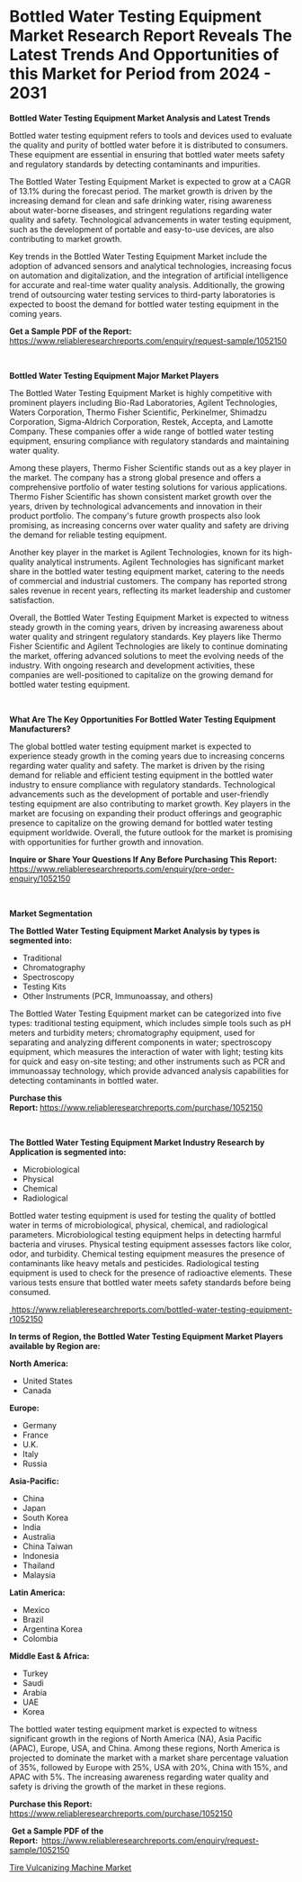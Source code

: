 <p><h1>Bottled Water Testing Equipment Market Research Report Reveals The Latest Trends And Opportunities of this Market for Period from 2024 - 2031</h1></p><p><strong>Bottled Water Testing Equipment Market Analysis and Latest Trends</strong></p>
<p><p>Bottled water testing equipment refers to tools and devices used to evaluate the quality and purity of bottled water before it is distributed to consumers. These equipment are essential in ensuring that bottled water meets safety and regulatory standards by detecting contaminants and impurities.</p><p>The Bottled Water Testing Equipment Market is expected to grow at a CAGR of 13.1% during the forecast period. The market growth is driven by the increasing demand for clean and safe drinking water, rising awareness about water-borne diseases, and stringent regulations regarding water quality and safety. Technological advancements in water testing equipment, such as the development of portable and easy-to-use devices, are also contributing to market growth.</p><p>Key trends in the Bottled Water Testing Equipment Market include the adoption of advanced sensors and analytical technologies, increasing focus on automation and digitalization, and the integration of artificial intelligence for accurate and real-time water quality analysis. Additionally, the growing trend of outsourcing water testing services to third-party laboratories is expected to boost the demand for bottled water testing equipment in the coming years.</p></p>
<p><strong>Get a Sample PDF of the Report:&nbsp;</strong> <a href="https://www.reliableresearchreports.com/enquiry/request-sample/1052150">https://www.reliableresearchreports.com/enquiry/request-sample/1052150</a></p>
<p>&nbsp;</p>
<p><strong>Bottled Water Testing Equipment Major Market Players</strong></p>
<p><p>The Bottled Water Testing Equipment Market is highly competitive with prominent players including Bio-Rad Laboratories, Agilent Technologies, Waters Corporation, Thermo Fisher Scientific, Perkinelmer, Shimadzu Corporation, Sigma-Aldrich Corporation, Restek, Accepta, and Lamotte Company. These companies offer a wide range of bottled water testing equipment, ensuring compliance with regulatory standards and maintaining water quality.</p><p>Among these players, Thermo Fisher Scientific stands out as a key player in the market. The company has a strong global presence and offers a comprehensive portfolio of water testing solutions for various applications. Thermo Fisher Scientific has shown consistent market growth over the years, driven by technological advancements and innovation in their product portfolio. The company's future growth prospects also look promising, as increasing concerns over water quality and safety are driving the demand for reliable testing equipment.</p><p>Another key player in the market is Agilent Technologies, known for its high-quality analytical instruments. Agilent Technologies has significant market share in the bottled water testing equipment market, catering to the needs of commercial and industrial customers. The company has reported strong sales revenue in recent years, reflecting its market leadership and customer satisfaction.</p><p>Overall, the Bottled Water Testing Equipment Market is expected to witness steady growth in the coming years, driven by increasing awareness about water quality and stringent regulatory standards. Key players like Thermo Fisher Scientific and Agilent Technologies are likely to continue dominating the market, offering advanced solutions to meet the evolving needs of the industry. With ongoing research and development activities, these companies are well-positioned to capitalize on the growing demand for bottled water testing equipment.</p></p>
<p>&nbsp;</p>
<p><strong>What Are The Key Opportunities For Bottled Water Testing Equipment Manufacturers?</strong></p>
<p><p>The global bottled water testing equipment market is expected to experience steady growth in the coming years due to increasing concerns regarding water quality and safety. The market is driven by the rising demand for reliable and efficient testing equipment in the bottled water industry to ensure compliance with regulatory standards. Technological advancements such as the development of portable and user-friendly testing equipment are also contributing to market growth. Key players in the market are focusing on expanding their product offerings and geographic presence to capitalize on the growing demand for bottled water testing equipment worldwide. Overall, the future outlook for the market is promising with opportunities for further growth and innovation.</p></p>
<p><strong>Inquire or Share Your Questions If Any Before Purchasing This Report:</strong> <a href="https://www.reliableresearchreports.com/enquiry/pre-order-enquiry/1052150">https://www.reliableresearchreports.com/enquiry/pre-order-enquiry/1052150</a></p>
<p>&nbsp;</p>
<p><strong>Market Segmentation</strong></p>
<p><strong>The Bottled Water Testing Equipment Market Analysis by types is segmented into:</strong></p>
<p><ul><li>Traditional</li><li>Chromatography</li><li>Spectroscopy</li><li>Testing Kits</li><li>Other Instruments (PCR, Immunoassay, and others)</li></ul></p>
<p><p>The Bottled Water Testing Equipment market can be categorized into five types: traditional testing equipment, which includes simple tools such as pH meters and turbidity meters; chromatography equipment, used for separating and analyzing different components in water; spectroscopy equipment, which measures the interaction of water with light; testing kits for quick and easy on-site testing; and other instruments such as PCR and immunoassay technology, which provide advanced analysis capabilities for detecting contaminants in bottled water.</p></p>
<p><strong>Purchase this Report:&nbsp;</strong><a href="https://www.reliableresearchreports.com/purchase/1052150">https://www.reliableresearchreports.com/purchase/1052150</a></p>
<p>&nbsp;</p>
<p><strong>The Bottled Water Testing Equipment Market Industry Research by Application is segmented into:</strong></p>
<p><ul><li>Microbiological</li><li>Physical</li><li>Chemical</li><li>Radiological</li></ul></p>
<p><p>Bottled water testing equipment is used for testing the quality of bottled water in terms of microbiological, physical, chemical, and radiological parameters. Microbiological testing equipment helps in detecting harmful bacteria and viruses. Physical testing equipment assesses factors like color, odor, and turbidity. Chemical testing equipment measures the presence of contaminants like heavy metals and pesticides. Radiological testing equipment is used to check for the presence of radioactive elements. These various tests ensure that bottled water meets safety standards before being consumed.</p></p>
<p><a href="https://www.reliableresearchreports.com/bottled-water-testing-equipment-r1052150">&nbsp;https://www.reliableresearchreports.com/bottled-water-testing-equipment-r1052150</a></p>
<p><strong>In terms of Region, the Bottled Water Testing Equipment Market Players available by Region are:</strong></p>
<p>
    <p> <strong> North America: </strong>
        <ul>
            <li>United States</li>
            <li>Canada</li>
        </ul>
        </p> 
    <p> <strong> Europe: </strong>
        <ul>
            <li>Germany</li>
            <li>France</li>
            <li>U.K.</li>
            <li>Italy</li>
            <li>Russia</li>
        </ul>
        </p> 
    <p> <strong> Asia-Pacific: </strong>
        <ul>
            <li>China</li>
            <li>Japan</li>
            <li>South Korea</li>
            <li>India</li>
            <li>Australia</li>
            <li>China Taiwan</li>
            <li>Indonesia</li>
            <li>Thailand</li>
            <li>Malaysia</li>
        </ul>
        </p> 
    <p> <strong> Latin America: </strong>
        <ul>
            <li>Mexico</li>
            <li>Brazil</li>
            <li>Argentina Korea</li>
            <li>Colombia</li>
        </ul>
        </p> 
    <p> <strong> Middle East & Africa: </strong>
        <ul>
            <li>Turkey</li>
            <li>Saudi</li>
            <li>Arabia</li>
            <li>UAE</li>
            <li>Korea</li>
        </ul>
    </p>
    </p>
<p><p>The bottled water testing equipment market is expected to witness significant growth in the regions of North America (NA), Asia Pacific (APAC), Europe, USA, and China. Among these regions, North America is projected to dominate the market with a market share percentage valuation of 35%, followed by Europe with 25%, USA with 20%, China with 15%, and APAC with 5%. The increasing awareness regarding water quality and safety is driving the growth of the market in these regions.</p></p>
<p><strong>Purchase this Report: </strong><a href="https://www.reliableresearchreports.com/purchase/1052150">https://www.reliableresearchreports.com/purchase/1052150</a></p>
<p>&nbsp;<strong>Get a Sample PDF of the Report:&nbsp;&nbsp;</strong><a href="https://www.reliableresearchreports.com/enquiry/request-sample/1052150">https://www.reliableresearchreports.com/enquiry/request-sample/1052150</a></p>
<p><strong></strong></p>
<p><p><a href="https://github.com/FassouRP/Market-Research-Report-List-4/blob/main/tire-vulcanizing-machine-market.md">Tire Vulcanizing Machine Market</a></p></p>